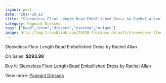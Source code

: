 ```yaml
---
layout: post
date: '2017-10-11'
title: "Sleeveless Floor Length Bead Embellished Dress by Rachel Allan"
category: Pageant Dresses
tags: ["bead","prom","dresses","evening","unique"]
image: http://img.transblink.com/25420-thickbox_default/sleeveless-floor-length-bead-embellished-dress-by-rachel-allan.jpg
---
```

Sleeveless Floor Length Bead Embellished Dress by Rachel Allan

On Sales: **$293.99**
<a href="https://www.transblink.com/en/pageant-dresses/8012-sleeveless-floor-length-bead-embellished-dress-by-rachel-allan.html"><amp-img layout="responsive" width="600" height="600" src="//img.transblink.com/25420-thickbox_default/sleeveless-floor-length-bead-embellished-dress-by-rachel-allan.jpg" alt="Sleeveless Floor Length Bead Embellished Dress by Rachel Allan 0" /></a>
<a href="https://www.transblink.com/en/pageant-dresses/8012-sleeveless-floor-length-bead-embellished-dress-by-rachel-allan.html"><amp-img layout="responsive" width="600" height="600" src="//img.transblink.com/25421-thickbox_default/sleeveless-floor-length-bead-embellished-dress-by-rachel-allan.jpg" alt="Sleeveless Floor Length Bead Embellished Dress by Rachel Allan 1" /></a>

Buy it: [Sleeveless Floor Length Bead Embellished Dress by Rachel Allan](https://www.transblink.com/en/pageant-dresses/8012-sleeveless-floor-length-bead-embellished-dress-by-rachel-allan.html "Sleeveless Floor Length Bead Embellished Dress by Rachel Allan")

View more: [Pageant Dresses](https://www.transblink.com/en/9-pageant-dresses "Pageant Dresses")